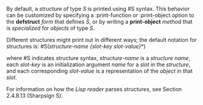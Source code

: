  



By default, a *structure* of type *S* is printed using #S syntax. This behavior can be customized by specifying a :print-function or :print-object option to the **defstruct** *form* that defines *S*, or by writing a **print-object** *method* that is *specialized* for *objects* of type *S*. 



Different structures might print out in different ways; the default notation for structures is: #S(*structure-name \{slot-key slot-value\}*\*) 



where #S indicates structure syntax, *structure-name* is a *structure name*, each *slot-key* is an initialization argument *name* for a *slot* in the *structure*, and each corresponding *slot-value* is a representation of the *object* in that *slot*. 



For information on how the *Lisp reader* parses *structures*, see Section 2.4.8.13 (Sharpsign S). 



 



 



